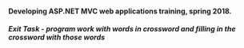 #### Developing ASP.NET MVC web applications training, spring 2018.

##### Exit Task - program work with words in crossword and filling in the crossword with those words


